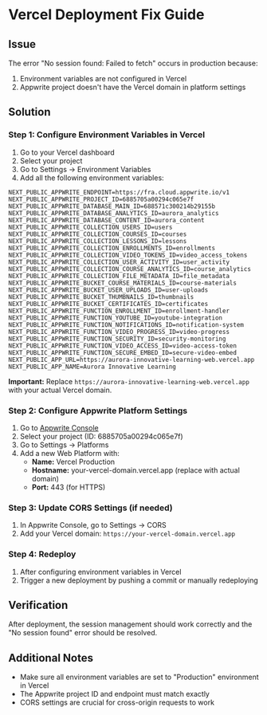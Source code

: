 # Vercel Deployment Fix Guide

## Issue
The error "No session found: Failed to fetch" occurs in production because:
1. Environment variables are not configured in Vercel
2. Appwrite project doesn't have the Vercel domain in platform settings

## Solution

### Step 1: Configure Environment Variables in Vercel

1. Go to your Vercel dashboard
2. Select your project
3. Go to Settings → Environment Variables
4. Add all the following environment variables:

```
NEXT_PUBLIC_APPWRITE_ENDPOINT=https://fra.cloud.appwrite.io/v1
NEXT_PUBLIC_APPWRITE_PROJECT_ID=6885705a00294c065e7f
NEXT_PUBLIC_APPWRITE_DATABASE_MAIN_ID=688571c300214b29155b
NEXT_PUBLIC_APPWRITE_DATABASE_ANALYTICS_ID=aurora_analytics
NEXT_PUBLIC_APPWRITE_DATABASE_CONTENT_ID=aurora_content
NEXT_PUBLIC_APPWRITE_COLLECTION_USERS_ID=users
NEXT_PUBLIC_APPWRITE_COLLECTION_COURSES_ID=courses
NEXT_PUBLIC_APPWRITE_COLLECTION_LESSONS_ID=lessons
NEXT_PUBLIC_APPWRITE_COLLECTION_ENROLLMENTS_ID=enrollments
NEXT_PUBLIC_APPWRITE_COLLECTION_VIDEO_TOKENS_ID=video_access_tokens
NEXT_PUBLIC_APPWRITE_COLLECTION_USER_ACTIVITY_ID=user_activity
NEXT_PUBLIC_APPWRITE_COLLECTION_COURSE_ANALYTICS_ID=course_analytics
NEXT_PUBLIC_APPWRITE_COLLECTION_FILE_METADATA_ID=file_metadata
NEXT_PUBLIC_APPWRITE_BUCKET_COURSE_MATERIALS_ID=course-materials
NEXT_PUBLIC_APPWRITE_BUCKET_USER_UPLOADS_ID=user-uploads
NEXT_PUBLIC_APPWRITE_BUCKET_THUMBNAILS_ID=thumbnails
NEXT_PUBLIC_APPWRITE_BUCKET_CERTIFICATES_ID=certificates
NEXT_PUBLIC_APPWRITE_FUNCTION_ENROLLMENT_ID=enrollment-handler
NEXT_PUBLIC_APPWRITE_FUNCTION_YOUTUBE_ID=youtube-integration
NEXT_PUBLIC_APPWRITE_FUNCTION_NOTIFICATIONS_ID=notification-system
NEXT_PUBLIC_APPWRITE_FUNCTION_VIDEO_PROGRESS_ID=video-progress
NEXT_PUBLIC_APPWRITE_FUNCTION_SECURITY_ID=security-monitoring
NEXT_PUBLIC_APPWRITE_FUNCTION_VIDEO_ACCESS_ID=video-access-token
NEXT_PUBLIC_APPWRITE_FUNCTION_SECURE_EMBED_ID=secure-video-embed
NEXT_PUBLIC_APP_URL=https://aurora-innovative-learning-web.vercel.app
NEXT_PUBLIC_APP_NAME=Aurora Innovative Learning
```

**Important:** Replace `https://aurora-innovative-learning-web.vercel.app` with your actual Vercel domain.

### Step 2: Configure Appwrite Platform Settings

1. Go to [Appwrite Console](https://cloud.appwrite.io/)
2. Select your project (ID: 6885705a00294c065e7f)
3. Go to Settings → Platforms
4. Add a new Web Platform with:
   - **Name:** Vercel Production
   - **Hostname:** your-vercel-domain.vercel.app (replace with actual domain)
   - **Port:** 443 (for HTTPS)

### Step 3: Update CORS Settings (if needed)

1. In Appwrite Console, go to Settings → CORS
2. Add your Vercel domain: `https://your-vercel-domain.vercel.app`

### Step 4: Redeploy

1. After configuring environment variables in Vercel
2. Trigger a new deployment by pushing a commit or manually redeploying

## Verification

After deployment, the session management should work correctly and the "No session found" error should be resolved.

## Additional Notes

- Make sure all environment variables are set to "Production" environment in Vercel
- The Appwrite project ID and endpoint must match exactly
- CORS settings are crucial for cross-origin requests to work